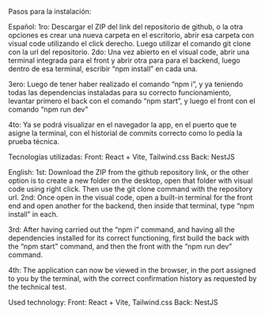 Pasos para la instalación:

Español:
1ro:
Descargar el ZIP del link del repositorio de github, o la otra opciones es crear una nueva carpeta en el escritorio, abrir esa carpeta con visual code utilizando el click derecho. Luego utilizar el comando git clone con la url del repositorio.
2do:
Una vez abierto en el visual code, abrir una terminal integrada para el front y abrir otra para para el backend, luego dentro de esa terminal, escribir “npm install” en cada una.

3ero:
Luego de tener haber realizado el comando “npm i”, y ya teniendo todas las dependencias instaladas para su correcto funcionamiento,  levantar primero el back con el comando “npm start”, y luego el front con el comando “npm run dev” 

4to:
Ya se podrá visualizar en el navegador la app, en el puerto que te asigne la terminal, con el historial de commits correcto como lo pedía la prueba técnica.


Tecnologías utilizadas:
Front: React + Vite, Tailwind.css
Back: NestJS

English:
1st:
Download the ZIP from the github repository link, or the other option is to create a new folder on the desktop, open that folder with visual code using right click. Then use the git clone command with the repository url.
2nd:
Once open in the visual code, open a built-in terminal for the front end and open another for the backend, then inside that terminal, type “npm install” in each.

3rd:
After having carried out the “npm i” command, and having all the dependencies installed for its correct functioning, first build the back with the “npm start” command, and then the front with the “npm run dev” command.

4th:
The application can now be viewed in the browser, in the port assigned to you by the terminal, with the correct confirmation history as requested by the technical test.


Used technology:
Front: React + Vite, Tailwind.css
Back: NestJS